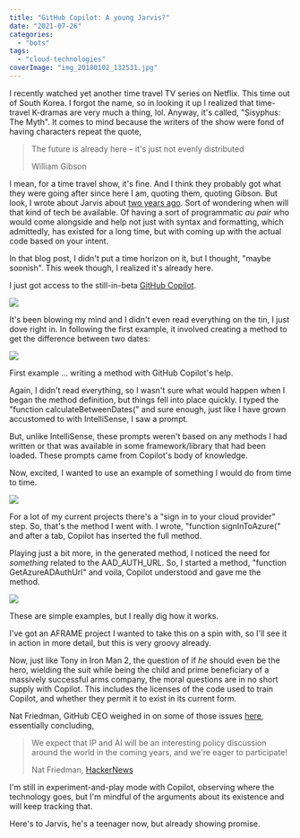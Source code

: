 ```yaml
---
title: "GitHub Copilot: A young Jarvis?"
date: "2021-07-26"
categories: 
  - "bots"
tags: 
  - "cloud-technologies"
coverImage: "img_20180102_132531.jpg"
---
```


I recently watched yet another time travel TV series on Netflix. This time out of South Korea. I forgot the name, so in looking it up I realized that time-travel K-dramas are very much a thing, lol. Anyway, it's called, "Sisyphus: The Myth". It comes to mind because the writers of the show were fond of having characters repeat the quote,

> The future is already here – it's just not evenly distributed
> 
> William Gibson

I mean, for a time travel show, it's fine. And I think they probably got what they were going after since here I am, quoting them, quoting Gibson. But look, I wrote about Jarvis about [two years ago](https://irwinium.wordpress.com/2019/06/14/one-marvelous-scene-tony-jarvis/). Sort of wondering when will that kind of tech be available. Of having a sort of programmatic _au pair_ who would come alongside and help not just with syntax and formatting, which admittedly, has existed for a long time, but with coming up with the actual code based on your intent.

In that blog post, I didn't put a time horizon on it, but I thought, "maybe soonish". This week though, I realized it's already here.

I just got access to the still-in-beta [GitHub Copilot](https://copilot.github.com/).

[![](https://irwinium.files.wordpress.com/2021/07/image.png?w=1024)](https://irwinium.files.wordpress.com/2021/07/image.png)

It's been blowing my mind and I didn't even read everything on the tin, I just dove right in. In following the first example, it involved creating a method to get the difference between two dates:

[![](https://irwinium.files.wordpress.com/2021/07/image-1.png?w=1024)](https://irwinium.files.wordpress.com/2021/07/image-1.png)

First example ... writing a method with GitHub Copilot's help.

Again, I didn't read everything, so I wasn't sure what would happen when I began the method definition, but things fell into place quickly. I typed the "function calculateBetweenDates(" and sure enough, just like I have grown accustomed to with IntelliSense, I saw a prompt.

But, unlike IntelliSense, these prompts weren't based on any methods I had written or that was available in some framework/library that had been loaded. These prompts came from Copilot's body of knowledge.

Now, excited, I wanted to use an example of something I would do from time to time.

![](https://irwinium.wordpress.com/e745ae9d-52df-4324-828a-909626711c6e)

For a lot of my current projects there's a "sign in to your cloud provider" step. So, that's the method I went with. I wrote, "function signInToAzure(" and after a tab, Copilot has inserted the full method.

Playing just a bit more, in the generated method, I noticed the need for _something_ related to the AAD\_AUTH\_URL. So, I started a method, "function GetAzureADAuthUrl" and voila, Copilot understood and gave me the method.

[![](https://irwinium.files.wordpress.com/2021/07/image-4.png?w=1024)](https://irwinium.files.wordpress.com/2021/07/image-4.png)

These are simple examples, but I really dig how it works.

I've got an AFRAME project I wanted to take this on a spin with, so I'll see it in action in more detail, but this is very groovy already.

Now, just like Tony in Iron Man 2, the question of if _he_ should even be the hero, wielding the suit while being the child and prime beneficiary of a massively successful arms company, the moral questions are in no short supply with Copilot. This includes the licenses of the code used to train Copilot, and whether they permit it to exist in its current form.

Nat Friedman, GitHub CEO weighed in on some of those issues [here](https://news.ycombinator.com/item?id=27678354&utm_source=thenewstack&utm_medium=website&utm_campaign=platform), essentially concluding,

> We expect that IP and AI will be an interesting policy discussion around the world in the coming years, and we're eager to participate!
> 
> Nat Friedman, [HackerNews](https://news.ycombinator.com/item?id=27678354&utm_source=thenewstack&utm_medium=website&utm_campaign=platform)

I'm still in experiment-and-play mode with Copilot, observing where the technology goes, but I'm mindful of the arguments about its existence and will keep tracking that.

Here's to Jarvis, he's a teenager now, but already showing promise.
